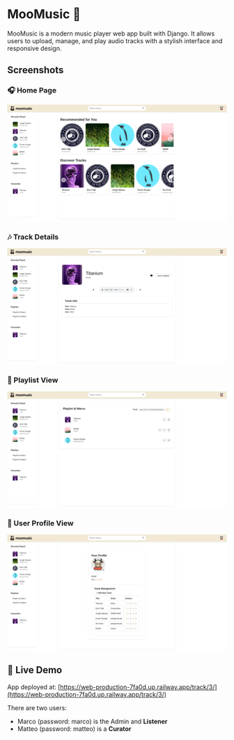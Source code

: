  # MooMusic 🎵

MooMusic is a modern music player web app built with Django. It allows users to upload, manage, and play audio tracks with a stylish interface and responsive design.

## Screenshots

### 🎧 Home Page
![Home Screenshot](showcase1.png)

### 🎶 Track Details
![Track Screenshot](showcase2.png)

### 📁 Playlist View
![Playlist Screenshot](showcase3.png)

### 👤 User Profile View  
![Profile Screenshot](showcase4.png)


## 🚀 Live Demo

App deployed at: [https://web-production-7fa0d.up.railway.app/track/3/](https://web-production-7fa0d.up.railway.app/track/3/)

There are two users:

- Marco (password: marco) is the Admin and **Listener**
- Matteo (password: matteo) is a **Curator**
